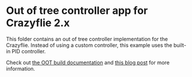 # Out of tree controller app for Crazyflie 2.x

This folder contains an out of tree controller implementation for the Crazyflie. Instead of using a custom controller, this example uses the built-in PID controller.

Check out [the OOT build documentation](https://www.bitcraze.io/documentation/repository/crazyflie-firmware/master/development/oot/) and [this blog post](https://www.bitcraze.io/2023/02/adding-an-estimator-or-controller/) for more information.